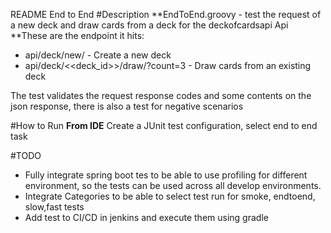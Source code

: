 README End to End
#Description
**EndToEnd.groovy - test the request of a new deck and draw cards from a deck for the deckofcardsapi Api
**These are the endpoint it hits:
* api/deck/new/ - Create a new deck
* api/deck/<<deck_id>>/draw/?count=3 - Draw cards from an existing deck

The test validates the request response codes and some contents on the json response, there is also a test for negative scenarios

#How to Run
**From IDE**
Create a JUnit test configuration, select end to end task

#TODO
* Fully integrate spring boot tes to be able to use profiling for different environment, so the tests can be used across all develop environments.
* Integrate Categories to be able to select test run for smoke, endtoend, slow,fast tests
* Add test to CI/CD in jenkins and execute them using gradle   